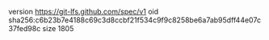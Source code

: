 version https://git-lfs.github.com/spec/v1
oid sha256:c6b23b7e4188c69c3d8ccbf21f534c9f9c8258be6a7ab95dff44e07c37fed98c
size 1805
